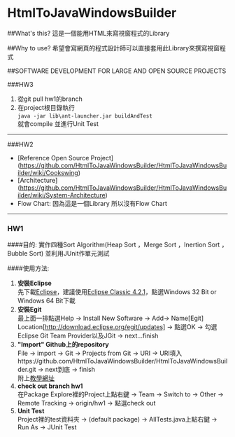 HtmlToJavaWindowsBuilder
========================

##What's this?
這是一個能用HTML來寫視窗程式的Library

##Why to use?
希望會寫網頁的程式設計師可以直接套用此Library來撰寫視窗程式



##SOFTWARE DEVELOPMENT FOR LARGE AND OPEN SOURCE PROJECTS


###HW3

1.  從git pull hw1的branch
2.  在project根目錄執行   
    `java -jar lib\ant-launcher.jar buildAndTest`  
    就會compile 並進行Unit Test



---


###HW2
* [Reference Open Source Project] (https://github.com/HtmlToJavaWindowsBuilder/HtmlToJavaWindowsBuilder/wiki/Cookswing)
* [Architecture] (https://github.com/HtmlToJavaWindowsBuilder/HtmlToJavaWindowsBuilder/wiki/System-Architecture)
* Flow Chart: 
因為這是一個Library 所以沒有Flow Chart

---


### HW1  
####目的:
實作四種Sort Algorithm(Heap Sort ，Merge Sort ，Inertion Sort ，Bubble Sort) 並利用JUnit作單元測試

####使用方法:  

1.  **安裝Eclipse**  
    先下載[Eclipse](http://www.eclipse.org/downloads/)，建議使用[Eclipse Classic 4.2.1](http://www.eclipse.org/downloads/packages/eclipse-classic-421/junosr1)，點選Windows 32 Bit or Windows 64 Bit下載
2.  **安裝Egit**  
    最上面一排點選Help -> Install New Software -> Add-> Name[Egit] Location[http://download.eclipse.org/egit/updates] -> 點選OK -> 勾選Eclipse Git Team Provider以及JGit -> next...finish
3.  **"Import" Github上的repository**    
    File -> import -> Git -> Projects from Git -> URI -> URI填入https://github.com/HtmlToJavaWindowsBuilder/HtmlToJavaWindowsBuilder.git -> next到底 -> finish  
    附上[教學網址](http://puremonkey2010.blogspot.tw/2012/05/eclipse-plugin-egit-github-import.html)
4.  **check out branch hw1**  
    在Package Explore裡的Project上點右鍵 -> Team -> Switch to -> Other -> Remote Tracking -> origin/hw1 -> 點選check out
5.  **Unit Test**    
    Project裡的test資料夾 -> (default package) -> AllTests.java上點右鍵 -> Run As -> JUnit Test